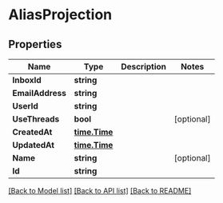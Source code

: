 # AliasProjection

## Properties

Name | Type | Description | Notes
------------ | ------------- | ------------- | -------------
**InboxId** | **string** |  | 
**EmailAddress** | **string** |  | 
**UserId** | **string** |  | 
**UseThreads** | **bool** |  | [optional] 
**CreatedAt** | [**time.Time**](time.Time) |  | 
**UpdatedAt** | [**time.Time**](time.Time) |  | 
**Name** | **string** |  | [optional] 
**Id** | **string** |  | 

[[Back to Model list]](../README#documentation-for-models) [[Back to API list]](../README#documentation-for-api-endpoints) [[Back to README]](../README)


